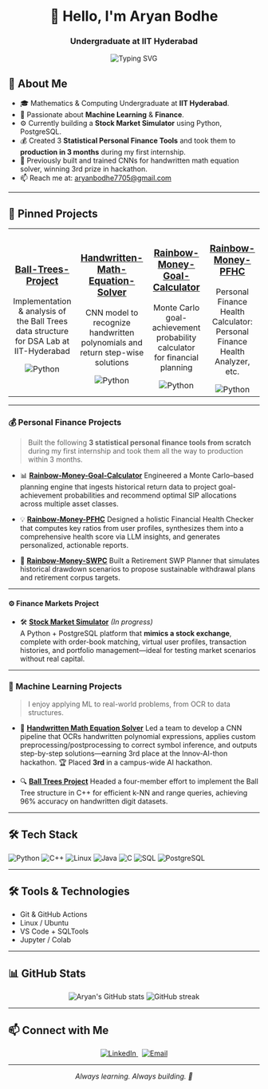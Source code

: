 

<h1 align="center">👋 Hello, I'm Aryan Bodhe </h1>

<h3 align="center">Undergraduate at IIT Hyderabad</h3>


<div align="center">
  <img
    src="https://readme-typing-svg.herokuapp.com?font=Fira+Code&pause=500&repeat=true&width=740&lines=🙌+Hey!+I'm+Aryan,+Software+Engineer,+Finance+%26+ML+Enthusiast.;🛠️+Building+investment+%26+financial+planning+tools+for+all.;🤖+Embedding+ML+pipelines+into+scalable+finance+applications.;💼+Delivering+data-driven+workflows+into+production+setups.;———————————+🚀+Always+learning.+Always+building!+🚀+———————————;"
    alt="Typing SVG"
  />
</div>


## 🔭 About Me
- 🎓 Mathematics & Computing Undergraduate at **IIT Hyderabad**.
- 💼 Passionate about **Machine Learning** & **Finance**.
- ⚙️ Currently building a **Stock Market Simulator** using Python, PostgreSQL.
- 💰 Created 3 **Statistical Personal Finance Tools** and took them to **production in 3 months** during my first internship.
- 📝 Previously built and trained CNNs for handwritten math equation solver, winning 3rd prize in hackathon.
- 📫 Reach me at: aryanbodhe7705@gmail.com

---

## 🚀 Pinned Projects
<table>
  <tr align="center">
    <td>
      <h3><a href="https://github.com/Aryan-Bodhe/Ball-Trees-Project">Ball-Trees-Project</a></h3>
      <p>Implementation &amp; analysis of the Ball Trees data structure for DSA Lab at IIT-Hyderabad</p>
      <img src="https://img.shields.io/badge/Python-3-orange?logo=python" alt="Python">
    </td>
    <td>
      <h3><a href="https://github.com/Aryan-Bodhe/Handwritten-Math-Equation-Solver">Handwritten-Math-Equation-Solver</a></h3>
      <p>CNN model to recognize handwritten polynomials and return step-wise solutions</p>
      <img src="https://img.shields.io/badge/Python-3-orange?logo=python" alt="Python">
    </td>
    <td>
      <h3><a href="https://github.com/Aryan-Bodhe/Rainbow-Money-Goal-Calculator">Rainbow-Money-Goal-Calculator</a></h3>
      <p>Monte Carlo goal-achievement probability calculator for financial planning</p>
      <img src="https://img.shields.io/badge/Python-3-orange?logo=python" alt="Python">
    </td>
    <td>
      <h3><a href="https://github.com/Aryan-Bodhe/Rainbow-Money-PFHC">Rainbow-Money-PFHC</a></h3>
      <p>Personal Finance Health Calculator: Personal Finance Health Analyzer, etc.</p>
      <img src="https://img.shields.io/badge/Python-3-orange?logo=python" alt="Python">
    </td>
  </tr>
</table>

---

### 💰 Personal Finance Projects

> Built the following **3 statistical personal finance tools from scratch** during my first internship and took them all the way to production within 3 months.

* 📊 **[Rainbow-Money-Goal-Calculator](https://github.com/Aryan-Bodhe/Rainbow-Money-Goal-Calculator)**
  Engineered a Monte Carlo–based planning engine that ingests historical return data to project goal-achievement probabilities and recommend optimal SIP allocations across multiple asset classes.

* 💡 **[Rainbow-Money-PFHC](https://github.com/Aryan-Bodhe/Rainbow-Money-PFHC)**
  Designed a holistic Financial Health Checker that computes key ratios from user profiles, synthesizes them into a comprehensive health score via LLM insights, and generates personalized, actionable reports.

* 🔄 **[Rainbow-Money-SWPC](https://github.com/Aryan-Bodhe/Rainbow-Money-SWPC)**
  Built a Retirement SWP Planner that simulates historical drawdown scenarios to propose sustainable withdrawal plans and retirement corpus targets.

---

#### ⚙️ Finance Markets Project

- 🛠️ **[Stock Market Simulator](#)** *(In progress)*  
  A Python + PostgreSQL platform that **mimics a stock exchange**, complete with order-book matching, virtual user profiles, transaction histories, and portfolio management—ideal for testing market scenarios without real capital.

---

### 🤖 Machine Learning Projects

> I enjoy applying ML to real-world problems, from OCR to data structures.

* 🧠 **[Handwritten Math Equation Solver](https://github.com/Aryan-Bodhe/Handwritten-Math-Equation-Solver)**
  Led a team to develop a CNN pipeline that OCRs handwritten polynomial expressions, applies custom preprocessing/postprocessing to correct symbol inference, and outputs step-by-step solutions—earning 3rd place at the Innov-AI-thon hackathon.
  🏆 Placed **3rd** in a campus-wide AI hackathon.

* 🔍 **[Ball Trees Project](https://github.com/Aryan-Bodhe/Ball-Trees-Project)**
  Headed a four-member effort to implement the Ball Tree structure in C++ for efficient k-NN and range queries, achieving 96% accuracy on handwritten digit datasets.

---


## 🛠 Tech Stack

![Python](https://img.shields.io/badge/Python-3.11-yellow?logo=python)
![C++](https://img.shields.io/badge/C%2B%2B-17-blue?logo=c%2B%2B&logoColor=white)
![Linux](https://img.shields.io/badge/Linux-Ubuntu-orange?logo=linux)
![Java](https://img.shields.io/badge/Java-17-red?logo=java&logoColor=white)
![C](https://img.shields.io/badge/C-99-blue?logo=c&logoColor=white)
![SQL](https://img.shields.io/badge/SQL-Structured%20Query%20Language-lightgrey?logo=mysql&logoColor=white)
![PostgreSQL](https://img.shields.io/badge/PostgreSQL-16.9-blue?logo=postgresql)  


---

## 🛠 Tools & Technologies

- Git & GitHub Actions  
- Linux / Ubuntu  
- VS Code + SQLTools  
- Jupyter / Colab  

---

## 📊 GitHub Stats

<p align="center">
  <img src="https://github-readme-stats.vercel.app/api?username=Aryan-Bodhe&show_icons=true&theme=radical&cache_seconds=1800" alt="Aryan's GitHub stats"/>
  <img src="https://github-readme-streak-stats.herokuapp.com/?user=Aryan-Bodhe&theme=radical&cache_seconds=1800" alt="GitHub streak"/>
</p>

---

## 📫 Connect with Me
<p align="center">
  <a href="https://www.linkedin.com/in/aryan-bodhe/">
    <img src="https://img.shields.io/badge/LinkedIn-Profile-blue?logo=linkedin" alt="LinkedIn">
  </a>
  &nbsp;
  <a href="mailto:aryanbodhe7705@gmail.com">
    <img src="https://img.shields.io/badge/Email-✉️-red" alt="Email">
  </a>
</p>

---

<p align="center"><i>Always learning. Always building. 🚀</i></p>
